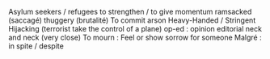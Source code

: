 Asylum seekers / refugees
to strengthen / to give momentum
ramsacked (saccagé)
thuggery (brutalité)
To commit arson
Heavy-Handed / Stringent
Hijacking (terrorist take the control of a plane)
op-ed : opinion editorial
neck and neck (very close)
To mourn : Feel or show sorrow for someone
Malgré : in spite / despite
